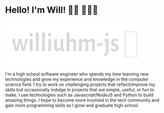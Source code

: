 # Hello! I'm Will! 👋🏻 👨🏼‍💻

<img src="personal_logo.gif" padding="10px;" alt="Gif that shows my personal logo" width="90%" height="90%"/>

I'm a high school software engineer who spends my time learning new technologies and grow my experience and knowledge in the computer science field. I try to work on challenging projects that reflect/improve my skills but occasionally indulge in projects that are simple, useful, or fun to make. I use technologies such as Javascript/NodeJS and Python to build amazing things. I hope to become more involved in the tech community and gain more programming skills as I grow and graduate high school.
